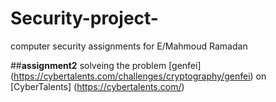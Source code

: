# Security-project-
computer security assignments for E/Mahmoud Ramadan 

##**assignment2**
solveing the problem [genfei] (https://cybertalents.com/challenges/cryptography/genfei) on [CyberTalents] (https://cybertalents.com/)


